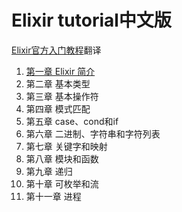 # Elixir tutorial中文版

[Elixir官方入门教程](http://elixir-lang.org/getting-started/introduction.html)翻译

1. [第一章 Elixir 简介](./docs/chapter_1_introduction.md)
2. 第二章 基本类型
3. 第三章 基本操作符
4. 第四章 模式匹配
5. 第五章 case、cond和if
6. 第六章 二进制、字符串和字符列表
7. 第七章 关键字和映射
8. 第八章 模块和函数
9. 第九章 递归
10. 第十章 可枚举和流
11. 第十一章 进程
